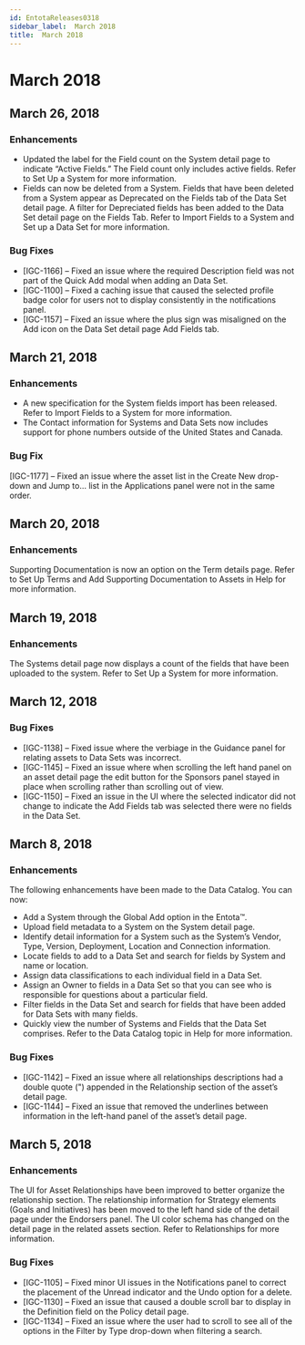 ```yaml
---
id: EntotaReleases0318
sidebar_label:  March 2018
title:  March 2018
---
```


# March 2018

## March 26, 2018

### Enhancements

* Updated the label for the Field count on the System detail page to indicate “Active Fields.” The Field count only includes active fields. Refer to Set Up a System for more information.
* Fields can now be deleted from a System. Fields that have been deleted from a System appear as Deprecated on the Fields tab of the Data Set detail page. A filter for Depreciated fields has been added to the Data Set detail page on the Fields Tab. Refer to Import Fields to a System and Set up a Data Set for more information.

### Bug Fixes

* [IGC-1166] – Fixed an issue where the required Description field was not part of the Quick Add modal when adding an Data Set.
* [IGC-1100] – Fixed a caching issue that caused the selected profile badge color for users not to display consistently in the notifications panel.
* [IGC-1157] – Fixed an issue where the plus sign was misaligned on the Add icon on the Data Set detail page Add Fields tab.

## March 21, 2018

### Enhancements

* A new specification for the System fields import has been released. Refer to Import Fields to a System for more information.
* The Contact information for Systems and Data Sets now includes support for phone numbers outside of the United States and Canada.

### Bug Fix

[IGC-1177] – Fixed an issue where the asset list in the Create New drop-down and Jump to… list in the Applications panel were not in the same order.

## March 20, 2018

### Enhancements

Supporting Documentation is now an option on the Term details page. Refer to Set Up Terms and Add Supporting Documentation to Assets in Help for more information.

## March 19, 2018

### Enhancements

The Systems detail page now displays a count of the fields that have been uploaded to the system. Refer to Set Up a System for more information.

## March 12, 2018

### Bug Fixes

* [IGC-1138] – Fixed issue where the verbiage in the Guidance panel for relating assets to Data Sets was incorrect.
* [IGC-1145] – Fixed an issue where when scrolling the left hand panel on an asset detail page the edit button for the Sponsors panel stayed in place when scrolling rather than scrolling out of view.
* [IGC-1150] – Fixed an issue in the UI where the selected indicator did not change to indicate the Add Fields tab was selected there were no fields in the Data Set.

## March 8, 2018

### Enhancements

The following enhancements have been made to the Data Catalog. You can now:

* Add a System through the Global Add option in the Entota™.
* Upload field metadata to a System on the System detail page.
* Identify detail information for a System such as the System’s Vendor, Type, Version, Deployment, Location and Connection information.
* Locate fields to add to a Data Set and search for fields by System and name or location.
* Assign data classifications to each individual field in a Data Set.
* Assign an Owner to fields in a Data Set so that you can see who is responsible for questions about a particular field.
* Filter fields in the Data Set and search for fields that have been added for Data Sets with many fields.
* Quickly view the number of Systems and Fields that the Data Set comprises.
Refer to the Data Catalog topic in Help for more information.

### Bug Fixes

* [IGC-1142] – Fixed an issue where all relationships descriptions had a double quote (") appended in the Relationship section of the asset’s detail page.
* [IGC-1144] – Fixed an issue that removed the underlines between information in the left-hand panel of the asset’s detail page.

## March 5, 2018

### Enhancements

The UI for Asset Relationships have been improved to better organize the relationship section. The relationship information for Strategy elements (Goals and Initiatives) has been moved to the left hand side of the detail page under the Endorsers panel. The UI color schema has changed on the detail page in the related assets section. Refer to Relationships for more information.

### Bug Fixes

* [IGC-1105] – Fixed minor UI issues in the Notifications panel to correct the placement of the Unread indicator and the Undo option for a delete.
* [IGC-1130] – Fixed an issue that caused a double scroll bar to display in the Definition field on the Policy detail page.
* [IGC-1134] – Fixed an issue where the user had to scroll to see all of the options in the Filter by Type drop-down when filtering a search.
